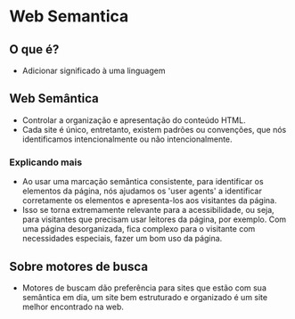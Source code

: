 # Web Semantica

## O que é?
- Adicionar significado à uma linguagem

## Web Semântica
- Controlar a organização e apresentação do conteúdo HTML.
- Cada site é único, entretanto, existem padrões ou convenções, que nós identificamos
intencionalmente ou não intencionalmente.

### Explicando mais
- Ao usar uma marcação semântica consistente, para identificar os elementos da página, nós
ajudamos os 'user agents' a identificar corretamente os elementos e apresenta-los aos 
visitantes da página.
- Isso se torna extremamente relevante para a acessibilidade, ou seja, para visitantes que precisam usar leitores
da página, por exemplo. Com uma página desorganizada, fica complexo para o visitante com necessidades especiais,
fazer um bom uso da página.

## Sobre motores de busca 
- Motores de buscam dão preferência para sites que estão com sua semântica em dia, um site bem estruturado e organizado
é um site melhor encontrado na web.